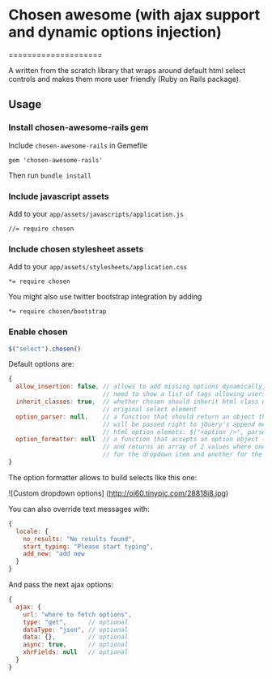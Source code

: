 # Chosen awesome (with ajax support and dynamic options injection)
====================

A written from the scratch library that wraps around default html select controls
and makes them more user friendly (Ruby on Rails package).

## Usage

### Install chosen-awesome-rails gem

Include `chosen-awesome-rails` in Gemefile

    gem 'chosen-awesome-rails'
    
Then run `bundle install`

### Include javascript assets

Add to your `app/assets/javascripts/application.js`

    //= require chosen

### Include chosen stylesheet assets

Add to your `app/assets/stylesheets/application.css`

    *= require chosen
    
You might also use twitter bootstrap integration by adding

    *= require chosen/bootstrap
    
### Enable chosen
```javascript
$("select").chosen()
```

Default options are:

```javascript
{
  allow_insertion: false, // allows to add missing options dynamically, e.g. when you
                          // need to show a list of tags allowing users to add missing ones
  inherit_classes: true,  // whether chosen should inherit html class names from the
                          // original select element
  option_parser: null,    // a function that should return an object that
                          // will be passed right to jQuery's append method to build
                          // html option elemets: $("<option />", parsed_object)
  option_formatter: null  // a function that accepts an option object (jquery selector)
                          // and returns an array of 2 values where one is used
                          // for the dropdown item and another for the choice element
}
```

The option formatter allows to build selects like this one:

![Custom dropdown options]
(http://oi60.tinypic.com/28818i8.jpg)

You can also override text messages with:

```javascript
{
  locale: {
    no_results: "No results found",
    start_typing: "Please start typing",
    add_new: "add new
  }
}
```

And pass the next ajax options:

```javascript
{
  ajax: {
    url: "where to fetch options",
    type: "get",      // optional
    dataType: "json", // optional
    data: {},         // optional
    async: true,      // optional
    xhrFields: null   // optional
  }
}
```
